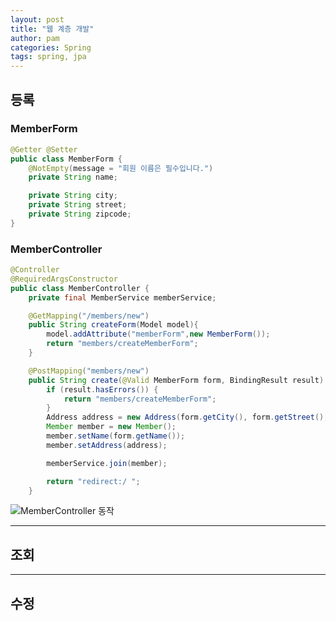 ```yaml
---
layout: post
title: "웹 계층 개발"
author: pam
categories: Spring
tags: spring, jpa
---
```


## 등록

### MemberForm

```java
@Getter @Setter
public class MemberForm {
    @NotEmpty(message = "회원 이름은 필수입니다.")
    private String name;

    private String city;
    private String street;
    private String zipcode;
}

```

### MemberController
```java
@Controller
@RequiredArgsConstructor
public class MemberController {
    private final MemberService memberService;

    @GetMapping("/members/new")
    public String createForm(Model model){
        model.addAttribute("memberForm",new MemberForm());
        return "members/createMemberForm";
    }

    @PostMapping("members/new")
    public String create(@Valid MemberForm form, BindingResult result) {
        if (result.hasErrors()) {
            return "members/createMemberForm";
        }
        Address address = new Address(form.getCity(), form.getStreet(), form.getZipcode());
        Member member = new Member();
        member.setName(form.getName());
        member.setAddress(address);

        memberService.join(member);

        return "redirect:/ ";
    }
```

![MemberController 동작](https://github.com/lcqff/lcqff.github.io/assets/71930280/0494571f-f862-4b0f-a7a1-4b4eb2a1175a)



---

## 조회

---

## 수정
